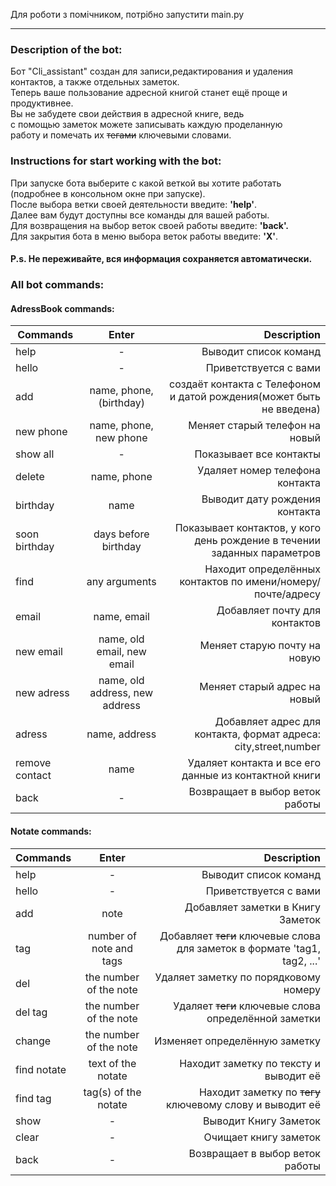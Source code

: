 
Для роботи з помічником, потрібно запустити main.py
_____________________________________________________________________________
### Description of the bot:
Бот "Cli_assistant" создан для записи,редактирования и удаления\
контактов, а также отдельных заметок. \
Теперь ваше пользование адресной книгой станет ещё проще и продуктивнее.\
Вы не забудете свои действия в адресной книге, ведь\
с помощью заметок можете записывать каждую проделанную\
работу и помечать их ~~тегами~~ ключевыми словами.


### Instructions for start working with the bot:
При запуске бота выберите с какой веткой вы хотите работать\
(подробнее в консольном окне при запуске).\
После выбора ветки своей деятельности введите: **'help'**.\
Далее вам будут доступны все команды для вашей работы.\
Для возвращения на выбор веток своей работы введите: **'back'.**\
Для закрытия бота в меню выбора веток работы введите: **'X'**.
#### **P.s. Не переживайте, вся информация сохраняется автоматически.**

### All bot commands:
#### AdressBook commands:
| Commands       |             Enter              |                                                              Description |
|----------------|:------------------------------:|-------------------------------------------------------------------------:|
| help           |               -                |                                                    Выводит список команд |
| hello          |               -                |                                                    Приветствуется с вами |
| add            |    name, phone, (birthday)     |     создаёт контакта с Телефоном и датой рождения(может быть не введена) |
| new phone      |     name, phone, new phone     |                                           Меняет старый телефон на новый |
| show all       |               -                |                                                  Показывает все контакты |
| delete         |          name, phone           |                                          Удаляет номер телефона контакта |                                                                       
| birthday       |              name              |                                           Выводит дату рождения контакта |                                                                                 
| soon birthday  |      days before birthday      | Показывает контактов, у кого день рождение в течении заданных параметров |
| find           |         any arguments          |              Находит определённых контактов по имени/номеру/почте/адресу |                                            
| email          |          name, email           |                                            Добавляет почту для контактов |                                                                                 
| new email      |   name, old email, new email   |                                             Меняет старую почту на новую |                                                        
| new adress     | name, old address, new address |                                             Меняет старый адрес на новый |                                            
| adress         |         name, address          |          Добавляет адрес для контакта, формат адреса: city,street,number |                                       
| remove contact |              name              |                    Удаляет контакта и все его данные из контактной книги |  
 | back           |               -                |                                          Возвращает в выбор веток работы |
#### Notate commands:
| Commands    |          Enter          |                                                               Description |
|-------------|:-----------------------:|--------------------------------------------------------------------------:|
| help        |            -            |                                                     Выводит список команд |
| hello       |            -            |                                                     Приветствуется с вами |
| add         |          note           |                                         Добавляет заметки в Книгу Заметок |
| tag         | number of note and tags | Добавляет ~~теги~~ ключевые слова для заметок в формате 'tag1, tag2, ...' |
| del         | the number of the note  |                                     Удаляет заметку по порядковому номеру |
| del tag     | the number of the note  |                      Удаляет ~~теги~~ ключевые слова определённой заметки |
| change      | the number of the note  |                                             Изменяет определённую заметку |
| find notate |   text of the notate    |                                    Находит заметку по тексту и выводит её |
| find tag    |  tag(s) of the notate   |                  Находит заметку по ~~тегу~~ ключевому слову и выводит её |
| show        |            -            |                                                     Выводит Книгу Заметок |
| clear       |            -            |                                                     Очищает книгу заметок |
| back        |            -            |                                           Возвращает в выбор веток работы |


